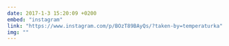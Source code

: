 ```yaml
---
date: 2017-1-3 15:20:09 +0200
embed: "instagram"
link: "https://www.instagram.com/p/BOzT89BAyQs/?taken-by=temperaturka"
img: ""
---
```


